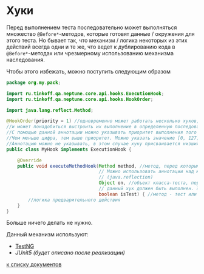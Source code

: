 # Хуки

Перед выполнением теста последовательно может выполняться множество `@Before*`-методов, которые готовят данные / 
окружения для этого теста. Но бывает так, что механизм / логика некоторых из этих действий всегда одни и те же, что ведет к
дублированию кода в `@Before*`-методах или чрезмерному использованию механизма наследования.

Чтобы этого избежать, можно поступить следующим образом

```java
package org.my.pack;

import ru.tinkoff.qa.neptune.core.api.hooks.ExecutionHook;
import ru.tinkoff.qa.neptune.core.api.hooks.HookOrder;

import java.lang.reflect.Method;

@HookOrder(priority = 1) //одновременно может работать несколько хуков,
//и может понадобиться выстроить их выполнение в определенную последовательность.
//С помощью данной аннотации можно указывать приоритет выполнения того или иного хука.
//Чем меньше цифра, тем выше приоритет. Можно указать значение [0, 127].
//Аннотацию можно не указывать, в этом случае хуку присваивается низший приоритет (127).
public class MyHook implements ExecutionHook {

    @Override
    public void executeMethodHook(Method method, //метод, перед которым данный хук должен быть выполнен.
                                  // Можно использовать аннотации над методом или другую метаинформацию
                                  // (java.reflection)
                                  Object on, //объект класса-теста, перед методом которого
                                  // данный хук должен быть выполнен. Эта информация может быть полезна.
                                  boolean isTest) { //метод - тест или нет.
        //логика предварительного действия
    }
}
```

Больше ничего делать не нужно.

Данный механизм используют:
- [TestNG](./../../../testng.integration/doc/rus/README.MD)
- _JUnit5 (будет описано после реализации)_ 

[к списку документов](README.MD#Оглавление)